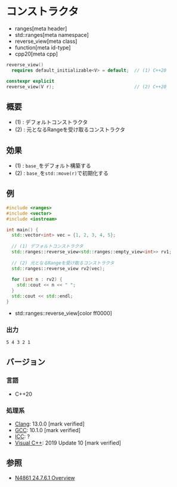 # コンストラクタ
* ranges[meta header]
* std::ranges[meta namespace]
* reverse_view[meta class]
* function[meta id-type]
* cpp20[meta cpp]

```cpp
reverse_view()
  requires default_initializable<V> = default;  // (1) C++20

constexpr explicit
reverse_view(V r);                              // (2) C++20
```

## 概要

- (1) : デフォルトコンストラクタ
- (2) : 元となるRangeを受け取るコンストラクタ

## 効果

- (1) : `base_`をデフォルト構築する
- (2) : `base_`を`std::move(r)`で初期化する

## 例
```cpp example
#include <ranges>
#include <vector>
#include <iostream>

int main() {
  std::vector<int> vec = {1, 2, 3, 4, 5};
  
  // (1) デフォルトコンストラクタ
  std::ranges::reverse_view<std::ranges::empty_view<int>> rv1;
  
  // (2) 元となるRangeを受け取るコンストラクタ
  std::ranges::reverse_view rv2(vec);
  
  for (int n : rv2) {
    std::cout << n << " ";
  }
  std::cout << std::endl;
}
```
* std::ranges::reverse_view[color ff0000]

### 出力
```
5 4 3 2 1 
```

## バージョン
### 言語
- C++20

### 処理系
- [Clang](/implementation.md#clang): 13.0.0 [mark verified]
- [GCC](/implementation.md#gcc): 10.1.0 [mark verified]
- [ICC](/implementation.md#icc): ?
- [Visual C++](/implementation.md#visual_cpp): 2019 Update 10 [mark verified]

## 参照
- [N4861 24.7.6.1 Overview](https://timsong-cpp.github.io/cppwp/n4861/range.reverse.view)